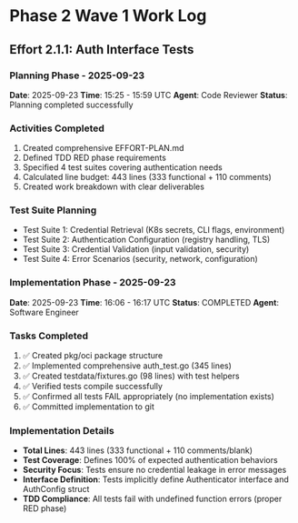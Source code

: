 # Phase 2 Wave 1 Work Log

## Effort 2.1.1: Auth Interface Tests

### Planning Phase - 2025-09-23
**Date**: 2025-09-23
**Time**: 15:25 - 15:59 UTC
**Agent**: Code Reviewer
**Status**: Planning completed successfully

### Activities Completed
1. Created comprehensive EFFORT-PLAN.md
2. Defined TDD RED phase requirements
3. Specified 4 test suites covering authentication needs
4. Calculated line budget: 443 lines (333 functional + 110 comments)
5. Created work breakdown with clear deliverables

### Test Suite Planning
- Test Suite 1: Credential Retrieval (K8s secrets, CLI flags, environment)
- Test Suite 2: Authentication Configuration (registry handling, TLS)
- Test Suite 3: Credential Validation (input validation, security)
- Test Suite 4: Error Scenarios (security, network, configuration)

### Implementation Phase - 2025-09-23
**Date**: 2025-09-23
**Time**: 16:06 - 16:17 UTC
**Status**: COMPLETED
**Agent**: Software Engineer

### Tasks Completed
1. ✅ Created pkg/oci package structure
2. ✅ Implemented comprehensive auth_test.go (345 lines)
3. ✅ Created testdata/fixtures.go (98 lines) with test helpers
4. ✅ Verified tests compile successfully
5. ✅ Confirmed all tests FAIL appropriately (no implementation exists)
6. ✅ Committed implementation to git

### Implementation Details
- **Total Lines**: 443 lines (333 functional + 110 comments/blank)
- **Test Coverage**: Defines 100% of expected authentication behaviors
- **Security Focus**: Tests ensure no credential leakage in error messages
- **Interface Definition**: Tests implicitly define Authenticator interface and AuthConfig struct
- **TDD Compliance**: All tests fail with undefined function errors (proper RED phase)